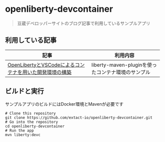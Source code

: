 # openliberty-devcontainer
> 豆蔵デベロッパーサイトのブログ記事で利用しているサンプルアプリ

## 利用している記事

|記事| 利用内容 |
|---|---|
|[OpenLibertyとVSCodeによるコンテナを用いた開発環境の構築](https://developer.mamezou-tech.com/blogs/2022/05/26/openliberty-devcontainer/)| liberty-maven-pluginを使ったコンテナ環境のサンプル|

## ビルドと実行
サンプルアプリのビルドにはDocker環境とMavenが必要です

``` shell
# Clone this repository
git clone https://github.com/extact-io/openliberty-devcontainer.git
# Go into the repository
cd openliberty-devcontainer
# Run the app
mvn liberty:devc
```
